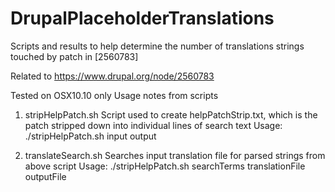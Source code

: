 # DrupalPlaceholderTranslations
Scripts and results to help determine the number of translations strings touched by patch in [2560783]

Related to https://www.drupal.org/node/2560783

Tested on OSX10.10 only
Usage notes from scripts

1. stripHelpPatch.sh
Script used to create helpPatchStrip.txt, which is the patch stripped down into individual lines of search text
Usage: ./stripHelpPatch.sh input output

2. translateSearch.sh
Searches input translation file for parsed strings from above script
Usage: ./stripHelpPatch.sh searchTerms translationFile outputFile



